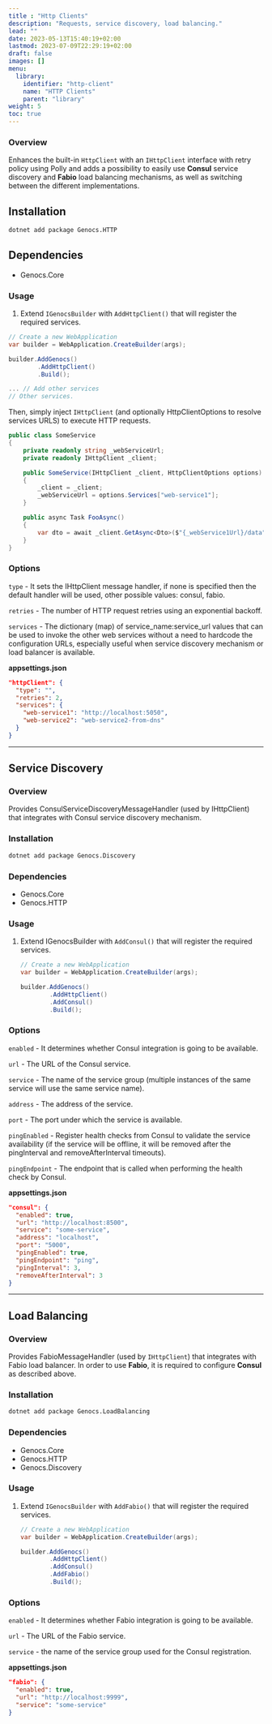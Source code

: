 ```yaml
---
title : "Http Clients"
description: "Requests, service discovery, load balancing."
lead: ""
date: 2023-05-13T15:40:19+02:00
lastmod: 2023-07-09T22:29:19+02:00
draft: false
images: []
menu:
  library:
    identifier: "http-client"
    name: "HTTP Clients"
    parent: "library"
weight: 5
toc: true
---
```



### Overview

Enhances the built-in `HttpClient` with an `IHttpClient` interface with retry policy using Polly and adds a possibility to easily use **Consul** service discovery and **Fabio** load balancing mechanisms, as well as switching between the different implementations.

## Installation

``` bash
dotnet add package Genocs.HTTP
```

## Dependencies

- Genocs.Core


### Usage

1. Extend `IGenocsBuilder` with `AddHttpClient()` that will register the required services.

  ``` cs
  // Create a new WebApplication
  var builder = WebApplication.CreateBuilder(args);

  builder.AddGenocs()
          .AddHttpClient()
          .Build();

  ... // Add other services
  // Other services.
  ```

Then, simply inject `IHttpClient` (and optionally HttpClientOptions to resolve services URLS) to execute HTTP requests.

``` cs
public class SomeService
{
    private readonly string _webServiceUrl;
    private readonly IHttpClient _client;

    public SomeService(IHttpClient _client, HttpClientOptions options)
    {
        _client = _client;
        _webServiceUrl = options.Services["web-service1"];
    }

    public async Task FooAsync()
    {
        var dto = await _client.GetAsync<Dto>($"{_webService1Url}/data");
    }
}
```

### Options

`type` - It sets the IHttpClient message handler, if none is specified then the default handler will be used, other possible values: consul, fabio.

`retries` - The number of HTTP request retries using an exponential backoff.

`services` - The dictionary (map) of service_name:service_url values that can be used to invoke the other web services without a need to hardcode the configuration URLs, especially useful when service discovery mechanism or load balancer is available.

**appsettings.json**

``` json
"httpClient": {
  "type": "",
  "retries": 2,
  "services": {
    "web-service1": "http://localhost:5050",
    "web-service2": "web-service2-from-dns"
  }
}
```
---

## Service Discovery

### Overview

Provides ConsulServiceDiscoveryMessageHandler (used by IHttpClient) that integrates with Consul service discovery mechanism.

### Installation

``` bash
dotnet add package Genocs.Discovery
```

### Dependencies

- Genocs.Core
- Genocs.HTTP

### Usage

1. Extend IGenocsBuilder with `AddConsul()` that will register the required services.

    ``` cs
    // Create a new WebApplication
    var builder = WebApplication.CreateBuilder(args);

    builder.AddGenocs()
            .AddHttpClient()
            .AddConsul()
            .Build();

    ```

### Options

`enabled` - It determines whether Consul integration is going to be available.

`url` - The URL of the Consul service.

`service` - The name of the service group (multiple instances of the same service will use the same service name).

`address` - The address of the service.

`port` - The port under which the service is available.

`pingEnabled` - Register health checks from Consul to validate the service availability (if the service will be offline, it will be removed after the pingInterval and removeAfterInterval timeouts).

`pingEndpoint` - The endpoint that is called when performing the health check by Consul.

**appsettings.json**

``` json
"consul": {
  "enabled": true,
  "url": "http://localhost:8500",
  "service": "some-service",
  "address": "localhost",
  "port": "5000",
  "pingEnabled": true,
  "pingEndpoint": "ping",
  "pingInterval": 3,
  "removeAfterInterval": 3
}
```

---

## Load Balancing

### Overview

Provides FabioMessageHandler (used by `IHttpClient`) that integrates with Fabio load balancer. In order to use **Fabio**, it is required to configure **Consul** as described above.

### Installation

``` bash
dotnet add package Genocs.LoadBalancing
```

### Dependencies

- Genocs.Core
- Genocs.HTTP
- Genocs.Discovery

### Usage
1. Extend `IGenocsBuilder` with `AddFabio()` that will register the required services.

    ``` cs
    // Create a new WebApplication
    var builder = WebApplication.CreateBuilder(args);

    builder.AddGenocs()
            .AddHttpClient()
            .AddConsul()
            .AddFabio()
            .Build();
    ```

### Options

`enabled` - It determines whether Fabio integration is going to be available.

`url` - The URL of the Fabio service.

`service` - the name of the service group used for the Consul registration.

**appsettings.json**

``` json
"fabio": {
  "enabled": true,
  "url": "http://localhost:9999",
  "service": "some-service"
}
```